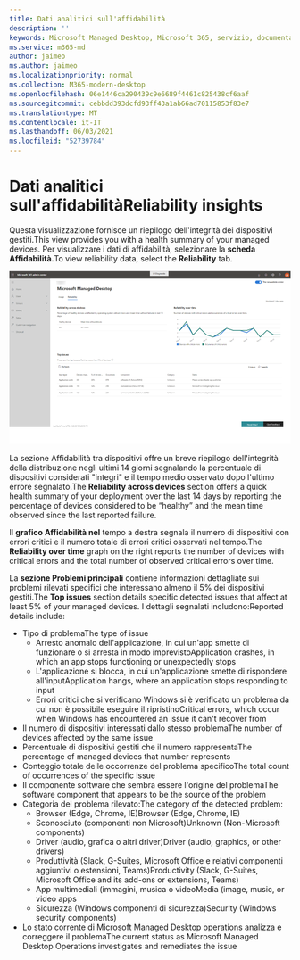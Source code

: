 ```yaml
---
title: Dati analitici sull'affidabilità
description: ''
keywords: Microsoft Managed Desktop, Microsoft 365, servizio, documentazione
ms.service: m365-md
author: jaimeo
ms.author: jaimeo
ms.localizationpriority: normal
ms.collection: M365-modern-desktop
ms.openlocfilehash: 06e1446ca290439c9e6689f4461c825438cf6aaf
ms.sourcegitcommit: cebbdd393dcfd93ff43a1ab66ad70115853f83e7
ms.translationtype: MT
ms.contentlocale: it-IT
ms.lasthandoff: 06/03/2021
ms.locfileid: "52739784"
---
```

# <a name="reliability-insights"></a><span data-ttu-id="fccf3-103">Dati analitici sull'affidabilità</span><span class="sxs-lookup"><span data-stu-id="fccf3-103">Reliability insights</span></span>

<span data-ttu-id="fccf3-104">Questa visualizzazione fornisce un riepilogo dell'integrità dei dispositivi gestiti.</span><span class="sxs-lookup"><span data-stu-id="fccf3-104">This view provides you with a health summary of your managed devices.</span></span> <span data-ttu-id="fccf3-105">Per visualizzare i dati di affidabilità, selezionare la **scheda Affidabilità.**</span><span class="sxs-lookup"><span data-stu-id="fccf3-105">To view reliability data, select the **Reliability** tab.</span></span>


![Riquadro Affidabilità: affidabilità tra i dispositivi in alto a sinistra, grafico dell'affidabilità nel tempo in alto a destra, tabella dei problemi principali nella parte inferiore.](../../media/insights_reliability.png)

<span data-ttu-id="fccf3-108">La  sezione Affidabilità tra dispositivi offre un breve riepilogo dell'integrità della distribuzione negli ultimi 14 giorni segnalando la percentuale di dispositivi considerati "integri" e il tempo medio osservato dopo l'ultimo errore segnalato.</span><span class="sxs-lookup"><span data-stu-id="fccf3-108">The **Reliability across devices** section offers a quick health summary of your deployment over the last 14 days by reporting the percentage of devices considered to be “healthy” and the mean time observed since the last reported failure.</span></span> 

 
<span data-ttu-id="fccf3-109">Il **grafico Affidabilità nel** tempo a destra segnala il numero di dispositivi con errori critici e il numero totale di errori critici osservati nel tempo.</span><span class="sxs-lookup"><span data-stu-id="fccf3-109">The **Reliability over time** graph on the right reports the number of devices with critical errors and the total number of observed critical errors over time.</span></span>

<span data-ttu-id="fccf3-110">La **sezione Problemi principali** contiene informazioni dettagliate sui problemi rilevati specifici che interessano almeno il 5% dei dispositivi gestiti.</span><span class="sxs-lookup"><span data-stu-id="fccf3-110">The **Top issues** section details specific detected issues that affect at least 5% of your managed devices.</span></span> <span data-ttu-id="fccf3-111">I dettagli segnalati includono:</span><span class="sxs-lookup"><span data-stu-id="fccf3-111">Reported details include:</span></span>

- <span data-ttu-id="fccf3-112">Tipo di problema</span><span class="sxs-lookup"><span data-stu-id="fccf3-112">The type of issue</span></span>
    - <span data-ttu-id="fccf3-113">Arresto anomalo dell'applicazione, in cui un'app smette di funzionare o si arresta in modo imprevisto</span><span class="sxs-lookup"><span data-stu-id="fccf3-113">Application crashes, in which an app stops functioning or unexpectedly stops</span></span>
    - <span data-ttu-id="fccf3-114">L'applicazione si blocca, in cui un'applicazione smette di rispondere all'input</span><span class="sxs-lookup"><span data-stu-id="fccf3-114">Application hangs, where an application stops responding to input</span></span>
    - <span data-ttu-id="fccf3-115">Errori critici che si verificano Windows si è verificato un problema da cui non è possibile eseguire il ripristino</span><span class="sxs-lookup"><span data-stu-id="fccf3-115">Critical errors, which occur when Windows has encountered an issue it can't recover from</span></span>
- <span data-ttu-id="fccf3-116">Il numero di dispositivi interessati dallo stesso problema</span><span class="sxs-lookup"><span data-stu-id="fccf3-116">The number of devices affected by the same issue</span></span>
- <span data-ttu-id="fccf3-117">Percentuale di dispositivi gestiti che il numero rappresenta</span><span class="sxs-lookup"><span data-stu-id="fccf3-117">The percentage of managed devices that number represents</span></span>
- <span data-ttu-id="fccf3-118">Conteggio totale delle occorrenze del problema specifico</span><span class="sxs-lookup"><span data-stu-id="fccf3-118">The total count of occurrences of the specific issue</span></span>
- <span data-ttu-id="fccf3-119">Il componente software che sembra essere l'origine del problema</span><span class="sxs-lookup"><span data-stu-id="fccf3-119">The software component that appears to be the source of the problem</span></span>
- <span data-ttu-id="fccf3-120">Categoria del problema rilevato:</span><span class="sxs-lookup"><span data-stu-id="fccf3-120">The category of the detected problem:</span></span>
    - <span data-ttu-id="fccf3-121">Browser (Edge, Chrome, IE)</span><span class="sxs-lookup"><span data-stu-id="fccf3-121">Browser (Edge, Chrome, IE)</span></span>
    - <span data-ttu-id="fccf3-122">Sconosciuto (componenti non Microsoft)</span><span class="sxs-lookup"><span data-stu-id="fccf3-122">Unknown (Non-Microsoft components)</span></span>
    - <span data-ttu-id="fccf3-123">Driver (audio, grafica o altri driver)</span><span class="sxs-lookup"><span data-stu-id="fccf3-123">Driver (audio, graphics, or other drivers)</span></span>
    - <span data-ttu-id="fccf3-124">Produttività (Slack, G-Suites, Microsoft Office e relativi componenti aggiuntivi o estensioni, Teams)</span><span class="sxs-lookup"><span data-stu-id="fccf3-124">Productivity (Slack, G-Suites, Microsoft Office and its add-ons or extensions, Teams)</span></span>
    - <span data-ttu-id="fccf3-125">App multimediali (immagini, musica o video</span><span class="sxs-lookup"><span data-stu-id="fccf3-125">Media (image, music, or video apps</span></span>
    - <span data-ttu-id="fccf3-126">Sicurezza (Windows componenti di sicurezza)</span><span class="sxs-lookup"><span data-stu-id="fccf3-126">Security (Windows security components)</span></span>
- <span data-ttu-id="fccf3-127">Lo stato corrente di Microsoft Managed Desktop operations analizza e correggere il problema</span><span class="sxs-lookup"><span data-stu-id="fccf3-127">The current status as Microsoft Managed Desktop Operations investigates and remediates the issue</span></span>

